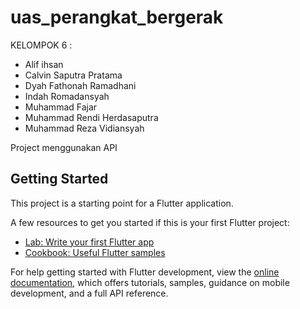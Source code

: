 # uas_perangkat_bergerak

KELOMPOK 6 :
- Alif ihsan
- Calvin Saputra Pratama
- Dyah Fathonah Ramadhani
- ⁠Indah Romadansyah
- Muhammad Fajar
- Muhammad Rendi Herdasaputra
- Muhammad Reza Vidiansyah







Project menggunakan API 

## Getting Started

This project is a starting point for a Flutter application.

A few resources to get you started if this is your first Flutter project:

- [Lab: Write your first Flutter app](https://docs.flutter.dev/get-started/codelab)
- [Cookbook: Useful Flutter samples](https://docs.flutter.dev/cookbook)

For help getting started with Flutter development, view the
[online documentation](https://docs.flutter.dev/), which offers tutorials,
samples, guidance on mobile development, and a full API reference.
